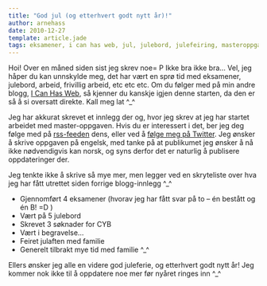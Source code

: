 ```yaml
---
title: "God jul (og etterhvert godt nytt år)!"
author: arnehass
date: 2010-12-27
template: article.jade
tags: eksamener, i can has web, jul, julebord, julefeiring, masteroppgave, twitter
---
```


<p>Hoi! Over en måned siden sist jeg skrev noe= P Ikke bra ikke bra… Vel, jeg håper du kan unnskylde meg, det har vært en sprø tid med eksamener, julebord, arbeid, frivillig arbeid, etc etc etc. Om du følger med på min andre blogg, <a href="http://icanhasweb.wordpress.com/">I Can Has Web</a>, så kjenner du kanskje igjen denne starten, da den er så å si oversatt direkte. Kall meg lat ^_^</p>
<span class="more"></span>
<p>Jeg har akkurat skrevet et innlegg der og, hvor jeg skrev at jeg har startet arbeidet med&nbsp;master-oppgaven. Hvis du er interessert i det, ber jeg deg følge med på <a href="http://icanhasweb.wordpress.com/feed/">rss-feeden</a> dens, eller ved å <a href="http://twitter.com/megoth">følge meg på Twitter</a>. Jeg ønsker å skrive oppgaven på engelsk, med tanke på at&nbsp;publikumet&nbsp;jeg ønsker å nå ikke nødvendigvis kan norsk, og syns derfor det er naturlig å publisere oppdateringer der.</p>
<p>Jeg tenkte ikke å skrive så mye mer, men legger ved en skryteliste over hva jeg har fått utrettet siden forrige blogg-innlegg ^_^</p>
<ul>
<li>Gjennomført 4 eksamener (hvorav jeg har fått svar på to – én bestått og én B! =D )</li>
<li>Vært på 5 julebord</li>
<li>Skrevet 3 søknader for CYB</li>
<li>Vært i begravelse…</li>
<li>Feiret julaften med familie</li>
<li>Generelt tilbrakt mye tid med familie ^_^</li>
</ul>
<p>Ellers ønsker jeg alle en videre god juleferie, og etterhvert godt nytt år! Jeg kommer nok ikke til å oppdatere noe mer før nyåret ringes inn ^_^</p>
